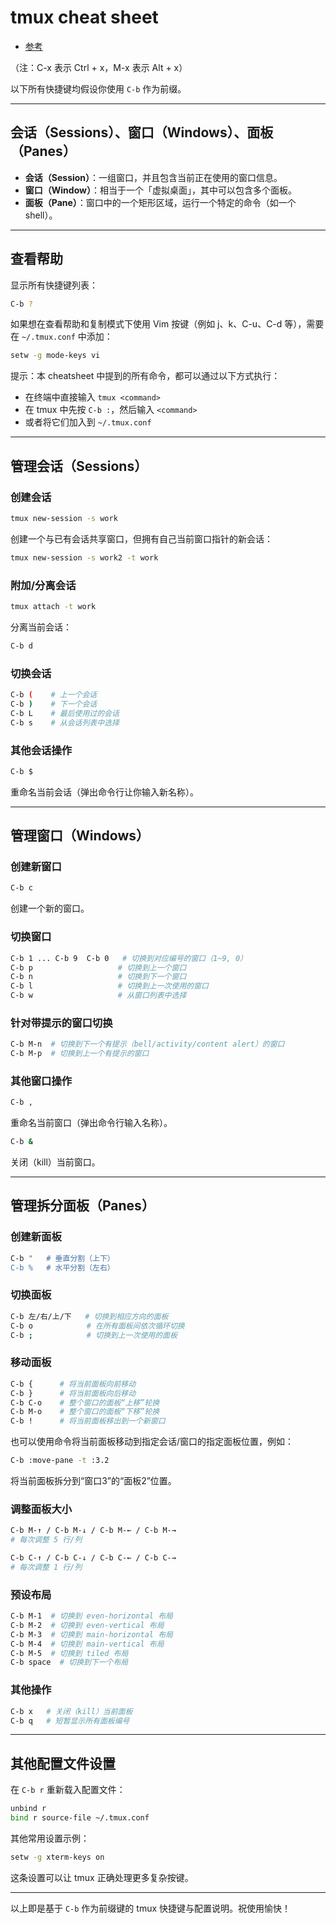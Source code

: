 # tmux cheat sheet

* [参考](https://gist.github.com/andreyvit/2921703)


（注：C-x 表示 Ctrl + x，M-x 表示 Alt + x）


以下所有快捷键均假设你使用 `C-b` 作为前缀。

----------

## 会话（Sessions）、窗口（Windows）、面板（Panes）

-   **会话（Session）**：一组窗口，并且包含当前正在使用的窗口信息。
-   **窗口（Window）**：相当于一个「虚拟桌面」，其中可以包含多个面板。
-   **面板（Pane）**：窗口中的一个矩形区域，运行一个特定的命令（如一个 shell）。

----------

## 查看帮助

显示所有快捷键列表：

```bash
C-b ?
```

如果想在查看帮助和复制模式下使用 Vim 按键（例如 j、k、C-u、C-d 等），需要在 `~/.tmux.conf` 中添加：

```bash
setw -g mode-keys vi
```

提示：本 cheatsheet 中提到的所有命令，都可以通过以下方式执行：

-   在终端中直接输入 `tmux <command>`
-   在 tmux 中先按 `C-b :`，然后输入 `<command>`
-   或者将它们加入到 `~/.tmux.conf`

----------

## 管理会话（Sessions）

### 创建会话

```bash
tmux new-session -s work
```

创建一个与已有会话共享窗口，但拥有自己当前窗口指针的新会话：

```bash
tmux new-session -s work2 -t work
```

### 附加/分离会话

```bash
tmux attach -t work
```

分离当前会话：

```bash
C-b d
```

### 切换会话

```bash
C-b (    # 上一个会话
C-b )    # 下一个会话
C-b L    # 最后使用过的会话
C-b s    # 从会话列表中选择
```

### 其他会话操作

```bash
C-b $
```

重命名当前会话（弹出命令行让你输入新名称）。

----------

## 管理窗口（Windows）

### 创建新窗口

```bash
C-b c
```

创建一个新的窗口。

### 切换窗口

```bash
C-b 1 ... C-b 9  C-b 0   # 切换到对应编号的窗口（1~9, 0）
C-b p                   # 切换到上一个窗口
C-b n                   # 切换到下一个窗口
C-b l                   # 切换到上一次使用的窗口
C-b w                   # 从窗口列表中选择
```

### 针对带提示的窗口切换

```bash
C-b M-n  # 切换到下一个有提示（bell/activity/content alert）的窗口
C-b M-p  # 切换到上一个有提示的窗口
```

### 其他窗口操作

```bash
C-b ,
```

重命名当前窗口（弹出命令行输入名称）。

```bash
C-b &
```

关闭（kill）当前窗口。

----------

## 管理拆分面板（Panes）

### 创建新面板

```bash
C-b "   # 垂直分割（上下）
C-b %   # 水平分割（左右）
```

### 切换面板

```bash
C-b 左/右/上/下   # 切换到相应方向的面板
C-b o            # 在所有面板间依次循环切换
C-b ;            # 切换到上一次使用的面板
```

### 移动面板

```bash
C-b {      # 将当前面板向前移动
C-b }      # 将当前面板向后移动
C-b C-o    # 整个窗口的面板“上移”轮换
C-b M-o    # 整个窗口的面板“下移”轮换
C-b !      # 将当前面板移出到一个新窗口
```

也可以使用命令将当前面板移动到指定会话/窗口的指定面板位置，例如：

```bash
C-b :move-pane -t :3.2
```

将当前面板拆分到“窗口3”的“面板2”位置。

### 调整面板大小

```bash
C-b M-↑ / C-b M-↓ / C-b M-← / C-b M-→
# 每次调整 5 行/列

C-b C-↑ / C-b C-↓ / C-b C-← / C-b C-→
# 每次调整 1 行/列
```

### 预设布局

```bash
C-b M-1  # 切换到 even-horizontal 布局
C-b M-2  # 切换到 even-vertical 布局
C-b M-3  # 切换到 main-horizontal 布局
C-b M-4  # 切换到 main-vertical 布局
C-b M-5  # 切换到 tiled 布局
C-b space  # 切换到下一个布局
```

### 其他操作

```bash
C-b x   # 关闭（kill）当前面板
C-b q   # 短暂显示所有面板编号
```

----------

## 其他配置文件设置

在 `C-b r` 重新载入配置文件：

```bash
unbind r
bind r source-file ~/.tmux.conf
```

其他常用设置示例：

```bash
setw -g xterm-keys on
```

这条设置可以让 tmux 正确处理更多复杂按键。

----------

以上即是基于 `C-b` 作为前缀键的 tmux 快捷键与配置说明。祝使用愉快！
<!--stackedit_data:
eyJoaXN0b3J5IjpbLTc3MTc0ODc0OSwtOTI3NDIxNjkwXX0=
-->